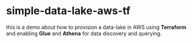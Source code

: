 # simple-data-lake-aws-tf
this is a demo about how to provision a data-lake in AWS using **Terraform**
and enabling **Glue** and **Athena** for data discovery and querying.
